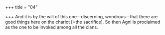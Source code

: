 +++
title = "04"

+++
And it is by the will of this one—discerning, wondrous—that there are  good things here on the chariot [=the sacrifice].
So then Agni is proclaimed as the one to be invoked among all the clans. 